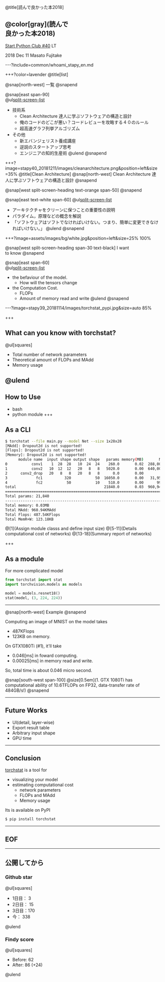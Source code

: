 @title[読んで良かった本2018]

## @color[gray](読んで<br> 良かった本2018)

[Start Python Club #40](https://startpython.connpass.com/event/101477/) LT


2018 Dec 11
Masato Fujitake

---?include=common/whoami_stapy_en.md

+++?color=lavender
@title[list]

@snap[north-west]
一覧
@snapend

@snap[east span-90]
<br>
@ul[split-screen-list](false)
- 技術系
    - Clean Architecture 達人に学ぶソフトウェアの構造と設計
    - 俺のコードのどこが悪い？コードレビューを攻略する４０のルール
    - 超高速グラフ列挙アルゴリズム
- その他
    - 新エバンジェリスト養成講座
    - 逆説のスタートアップ思考
    - エンジニアの知的生産術
@ulend
@snapend

+++?image=stapy40_20181211/images/cleanarchitecture.png&position=left&size=35%
@title[Clean Architecture]
@snap[north-west]
Clean Architecture 達人に学ぶソフトウェアの構造と設計
@snapend

@snap[west split-screen-heading text-orange span-50]
@snapend

@snap[east text-white span-60]
@ul[split-screen-list](false)
- アーキテクチャをクリーンに保つことの重要性の説明
- パラダイム，原理などの概念を解説
- 「ソフトウェアはソフトでなければいけない。つまり、簡単に変更できなければいけない。」
@ulend
@snapend

+++?image=assets/images/bg/white.jpg&position=left&size=25% 100%

@snap[west split-screen-heading span-30 text-black]
I want<br>to know
@snapend

@snap[east span-60]
<br>
@ul[split-screen-list](false)
- the befaviour of the model.
    - How will the tensors change
- the Computation Cost.
    - FLOPs
    - Amount of memory read and write
@ulend
@snapend


---?image=stapy39_20181114/images/torchstat_pypi.jpg&size=auto 85%

+++

## What can you know with torchstat?
@ul[squares]

- Total number of network parameters
- Theoretical amount of FLOPs and MAdd
- Memory usage

@ulend
---

## How to Use

- bash
- python module
+++
## As a CLI
```bash
$ torchstat --file main.py --model Net --size 1x28x28
[MAdd]: Dropout2d is not supported!
[Flops]: Dropout2d is not supported!
[Memory]: Dropout2d is not supported!
      module name  input shape output shape   params memory(MB)       MAdd      Flops  MemRead(B)  MemWrite(B) duration[%]  MemR+W(B)
0           conv1    1  28  28   10  24  24    260.0       0.02  288,000.0  149,760.0      4176.0      23040.0      57.31%    27216.0
1           conv2   10  12  12   20   8   8   5020.0       0.00  640,000.0  321,280.0     25840.0       5120.0       6.13%    30960.0
2      conv2_drop   20   8   8   20   8   8      0.0       0.00        0.0        0.0         0.0          0.0       9.10%        0.0
3             fc1          320           50  16050.0       0.00   31,950.0   16,000.0     65480.0        200.0      27.03%    65680.0
4             fc2           50           10    510.0       0.00      990.0      500.0      2240.0         40.0       0.43%     2280.0
total                                        21840.0       0.03  960,940.0  487,540.0      2240.0         40.0     100.00%   126136.0
=====================================================================================================================================
Total params: 21,840
-------------------------------------------------------------------------------------------------------------------------------------
Total memory: 0.03MB
Total MAdd: 960.94KMAdd
Total Flops: 487.54KFlops
Total MemR+W: 123.18KB
```
@[1](Assign module classs and define input size)
@[5-11](Details computational cost of networks)
@[13-18](Summary report of networks)

+++
## As a module
For more complicated model

```python
from torchstat import stat
import torchvision.models as models

model = models.resnet18()
stat(model, (3, 224, 224))
```

---
@snap[north-west]
Example
@snapend

Computing an image of MNIST on the model takes

- 487KFlops
- 123KB on memory.

On GTX1080Ti (#1), it'll take

- 0.046[ms] in foward computing.
- 0.00025[ms] in memory read and write.

So, total time is about 0.046 micro second.

@snap[south-west span-100]
@size[0.5em](1. GTX 1080Ti has computational ability of 10.6TFLOPs on FP32, data-transfer rate of 484GB/s!)
@snapend

---
## Future Works
- UI(detail, layer-wise)
- Export result table
- Arbitrary input shape
- GPU time

---
## Conclusion

[torchstat](https://github.com/Swall0w/torchstat) is a tool for

- visualizing your model
- estimating computational cost
    - network parameters
    - FLOPs and MAdd
    - Memory usage

Its is available on PyPI

```bash
$ pip install torchstat
```

---
## EOF

---
## 公開してから
### Github star

@ul[squares]

- 1日目：  3
- 2日目： 15
- 3日目：170
- 今：   338

@ulend

### Findy score
@ul[squares]

- Before: 62
- After: 86 (+24)

@ulend
